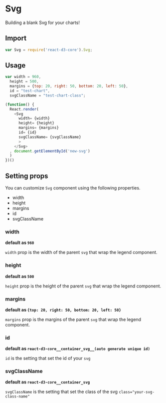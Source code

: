 # Svg

Building a blank Svg for your charts!

## Import

```js
var Svg = require('react-d3-core').Svg;
```

## Usage

```js
var width = 960,
  height = 500,
  margins = {top: 20, right: 50, bottom: 20, left: 50},
  id = "test-chart",
  svgClassName = "test-chart-class";

(function() {
  React.render(
    <Svg
      width= {width}
      height= {height}
      margins= {margins}
      id= {id}
      svgClassName= {svgClassName}
      >
    </Svg>
  , document.getElementById('new-svg')
  )
})()
```

## Setting props

You can customize `Svg` component using the following properties.

- width
- height
- margins
- id
- svgClassName


### width

**default as `960`**

`width` prop is the width of the parent `svg` that wrap the legend component.

### height

**default as `500`**

`height` prop is the height of the parent `svg` that wrap the legend component.

### margins

**default as `{top: 20, right: 50, bottom: 20, left: 50}`**

`margins` prop is the margins of the parent `svg` that wrap the legend component.

### id

**default as `react-d3-core__container_svg__(auto generate unique id)`**

`id` is the setting that set the id of your `svg`

### svgClassName

**default as `react-d3-core__container_svg`**

`svgClassName` is the setting that set the class of the svg `class="your-svg-class-name"`
